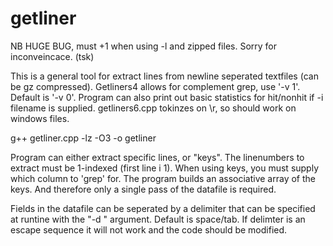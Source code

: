 # getliner

NB HUGE BUG, must +1 when using -l and zipped files. Sorry for inconveincace. (tsk)


This is a general tool for extract lines from newline seperated textfiles (can be gz compressed). Getliners4 allows for complement grep, use '-v 1'. Default is '-v 0'. Program can also print out basic statistics for hit/nonhit if -i filename is supplied. getliners6.cpp tokinzes on \r, so should work on windows files.



g++ getliner.cpp -lz -O3 -o getliner


Program can either extract specific lines, or "keys". The linenumbers to extract must be 1-indexed (first line i 1). When using keys, you must supply which column to 'grep' for. The program builds an associative array of the keys. And therefore only a single pass of the datafile is required.


Fields in the datafile can be seperated by a delimiter that can be specified at runtine with the "-d " argument. Default is space/tab. If delimter is an escape sequence it will not work and the code should be modified.


